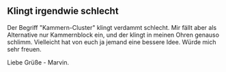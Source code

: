## Klingt irgendwie schlecht

Der Begriff "Kammern-Cluster" klingt verdammt schlecht. Mir fällt aber
als Alternative nur Kammernblock ein, und der klingt in meinen Ohren
genauso schlimm. Vielleicht hat von euch ja jemand eine bessere Idee.
Würde mich sehr freuen.

Liebe Grüße - Marvin.